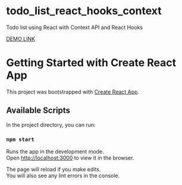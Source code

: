 # todo_list_react_hooks_context
Todo list using React with Context API and React Hooks

[DEMO LINK](http://Inna-Golovina.github.io/todo_list_react_hooks_context)



# Getting Started with Create React App

This project was bootstrapped with [Create React App](https://github.com/facebook/create-react-app).

## Available Scripts

In the project directory, you can run:

### `npm start`

Runs the app in the development mode.\
Open [http://localhost:3000](http://localhost:3000) to view it in the browser.

The page will reload if you make edits.\
You will also see any lint errors in the console.



